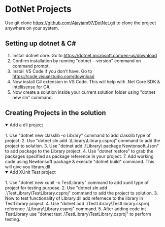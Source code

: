 # DotNet Projects

Use git clone https://github.com/Ajayjam97/DotNet.git to clone the project anywhere on your system.

## Setting up dotnet & C#

1. Install dotnet core. Go to https://dotnet.microsoft.com/en-us/download
2. Confirm installation by running "dotnet --version" command on command prompt.
3. Install VS Code if you don't have. Go to https://code.visualstudio.com/download
4. Now install C# extension in VS Code. This will help with .Net Core SDK & intellisense for C#.
5. Now create a solution inside your current solution folder using "dotnet new sln" command.

## Creating Projects in the solution

<details open>
<summary>Add a dll project</summary>
<br>
1. Use "dotnet new classlib -o Library" command to add classlib type of project.
2. Use "dotnet sln add .\Library\Library.csproj" command to add the project to solution.
3. Use "dotnet add .\Library\ package Newtonsoft.Json" to add package to the Library project.
4. Use "dotnet restore" to grab the packages specified as package reference in your project.
7. Add working code using Newtonsoft package & execute "dotnet build" command. This will give you library.dll
</details>
<details open>
<summary>Add XUnit Test project</summary>
<br>
1. Use "dotnet new xunit -o TestLibrary" command to add xunit type of project for testing purpose.
2. Use "dotnet sln add .\TestLibrary\TestLibrary.csproj" command to add the project to solution.
3. Now to test functionality of Library.dll add refernece to the library in TestLibrary project.
4. Use "dotnet add .\TestLibrary\TestLibrary.csproj reference .\Library\Library.csproj" command.
5. After adding code int TestLibrary use "dotnet test .\TestLibrary\TestLibrary.csproj" to perform testing.
</details>


